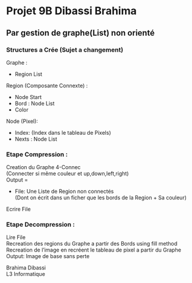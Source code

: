 # Projet 9B Dibassi Brahima
## Par gestion de graphe(List) non orienté

### Structures a Crée (Sujet a changement)
Graphe : 
*   Region List 
  
Region (Composante Connexte) :
*	Node Start
*	Bord : Node List
*	Color

Node (Pixel):
*    Index: (Index dans le tableau de Pixels)
*    Nexts : Node List
	

### Etape Compression :
Creation du Graphe 4-Connec\
(Connecter si même couleur et up,down,left,right)\
Output = 
* File: Une Liste de Region non connectés\
  (Dont on écrit dans un ficher que les bords de la Region + Sa couleur)
  
Ecrire File
### Etape Decompression :
Lire File\
Recreation des regions du Graphe a partir des Bords using fill method\
Recreation de l’image en recréent le tableau de pixel a partir du Graphe\
Output: Image de base sans perte

Brahima Dibassi\
L3 Informatique